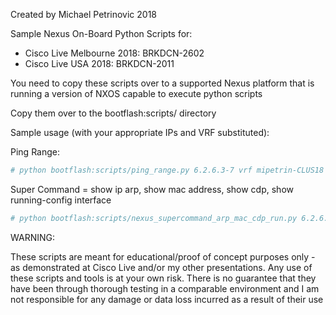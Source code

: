 Created by Michael Petrinovic 2018

Sample Nexus On-Board Python Scripts for:
* Cisco Live Melbourne 2018: BRKDCN-2602
* Cisco Live USA 2018: BRKDCN-2011

You need to copy these scripts over to a supported Nexus platform that is running a version of NXOS capable to execute python scripts

Copy them over to the bootflash:scripts/ directory

Sample usage (with your appropriate IPs and VRF substituted):

Ping Range:
```YAML
# python bootflash:scripts/ping_range.py 6.2.6.3-7 vrf mipetrin-CLUS18
```

Super Command = show ip arp, show mac address, show cdp, show running-config interface
```YAML
# python bootflash:scripts/nexus_supercommand_arp_mac_cdp_run.py 6.2.6.7
```


WARNING:

These scripts are meant for educational/proof of concept purposes only - as demonstrated at Cisco Live and/or my other presentations. Any use of these scripts and tools is at your own risk. There is no guarantee that they have been through thorough testing in a comparable environment and I am not responsible for any damage or data loss incurred as a result of their use
